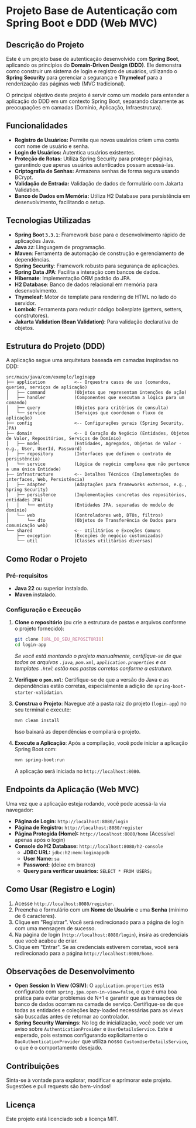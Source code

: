 # Projeto Base de Autenticação com Spring Boot e DDD (Web MVC)

## Descrição do Projeto

Este é um projeto base de autenticação desenvolvido com **Spring Boot**, aplicando os princípios do **Domain-Driven Design (DDD)**. Ele demonstra como construir um sistema de login e registro de usuários, utilizando o **Spring Security** para gerenciar a segurança e **Thymeleaf** para a renderização das páginas web (MVC tradicional).

O principal objetivo deste projeto é servir como um modelo para entender a aplicação do DDD em um contexto Spring Boot, separando claramente as preocupações em camadas (Domínio, Aplicação, Infraestrutura).

## Funcionalidades

* **Registro de Usuários:** Permite que novos usuários criem uma conta com nome de usuário e senha.
* **Login de Usuários:** Autentica usuários existentes.
* **Proteção de Rotas:** Utiliza Spring Security para proteger páginas, garantindo que apenas usuários autenticados possam acessá-las.
* **Criptografia de Senhas:** Armazena senhas de forma segura usando BCrypt.
* **Validação de Entrada:** Validação de dados de formulário com Jakarta Validation.
* **Banco de Dados em Memória:** Utiliza H2 Database para persistência em desenvolvimento, facilitando o setup.

## Tecnologias Utilizadas

* **Spring Boot `3.3.1`**: Framework base para o desenvolvimento rápido de aplicações Java.
* **Java `22`**: Linguagem de programação.
* **Maven**: Ferramenta de automação de construção e gerenciamento de dependências.
* **Spring Security**: Framework robusto para segurança de aplicações.
* **Spring Data JPA**: Facilita a interação com bancos de dados.
* **Hibernate**: Implementação ORM padrão do JPA.
* **H2 Database**: Banco de dados relacional em memória para desenvolvimento.
* **Thymeleaf**: Motor de template para rendering de HTML no lado do servidor.
* **Lombok**: Ferramenta para reduzir código boilerplate (getters, setters, construtores).
* **Jakarta Validation (Bean Validation)**: Para validação declarativa de objetos.

## Estrutura do Projeto (DDD)

A aplicação segue uma arquitetura baseada em camadas inspiradas no DDD:

```
src/main/java/com/exemplo/loginapp
├── application           <-- Orquestra casos de uso (comandos, queries, serviços de aplicação)
│   ├── command           (Objetos que representam intenções de ação)
│   ├── handler           (Componentes que executam a lógica para um comando)
│   ├── query             (Objetos para critérios de consulta)
│   └── service           (Serviços que coordenam o fluxo de aplicação)
├── config                <-- Configurações gerais (Spring Security, JPA)
├── domain                <-- O Coração do Negócio (Entidades, Objetos de Valor, Repositórios, Serviços de Domínio)
│   ├── model             (Entidades, Agregados, Objetos de Valor - e.g., User, UserId, Password)
│   ├── repository        (Interfaces que definem o contrato de persistência)
│   └── service           (Lógica de negócio complexa que não pertence a uma única Entidade)
├── infrastructure        <-- Detalhes Técnicos (Implementações de interfaces, Web, Persistência)
│   ├── adapter           (Adaptações para frameworks externos, e.g., Spring Security)
│   ├── persistence       (Implementações concretas dos repositórios, entidades JPA)
│   │   └── entity        (Entidades JPA, separadas do modelo de domínio)
│   └── web               (Controladores web, DTOs, filtros)
│       └── dto           (Objetos de Transferência de Dados para comunicação web)
└── shared                <-- Utilitários e Exceções Comuns
    ├── exception         (Exceções de negócio customizadas)
    └── util              (Classes utilitárias diversas)

```

## Como Rodar o Projeto

### Pré-requisitos

* **Java 22** ou superior instalado.
* **Maven** instalado.

### Configuração e Execução

1.  **Clone o repositório** (ou crie a estrutura de pastas e arquivos conforme o projeto fornecido):

    ```bash
    git clone [URL_DO_SEU_REPOSITORIO]
    cd login-app
    ```

    *Se você está montando o projeto manualmente, certifique-se de que todos os arquivos `.java`, `pom.xml`, `application.properties` e os templates `.html` estão nas pastas corretas conforme a estrutura.*

2.  **Verifique o `pom.xml`**:
    Certifique-se de que a versão do Java e as dependências estão corretas, especialmente a adição de `spring-boot-starter-validation`.

3.  **Construa o Projeto**:
    Navegue até a pasta raiz do projeto (`login-app`) no seu terminal e execute:

    ```bash
    mvn clean install
    ```

    Isso baixará as dependências e compilará o projeto.

4.  **Execute a Aplicação**:
    Após a compilação, você pode iniciar a aplicação Spring Boot com:

    ```bash
    mvn spring-boot:run
    ```

    A aplicação será iniciada no `http://localhost:8080`.

## Endpoints da Aplicação (Web MVC)

Uma vez que a aplicação esteja rodando, você pode acessá-la via navegador:

* **Página de Login:** `http://localhost:8080/login`
* **Página de Registro:** `http://localhost:8080/register`
* **Página Protegida (Home):** `http://localhost:8080/home` (Acessível apenas após o login)
* **Console do H2 Database:** `http://localhost:8080/h2-console`
    * **JDBC URL:** `jdbc:h2:mem:loginappdb`
    * **User Name:** `sa`
    * **Password:** (deixe em branco)
    * **Query para verificar usuários:** `SELECT * FROM USERS;`

## Como Usar (Registro e Login)

1.  Acesse `http://localhost:8080/register`.
2.  Preencha o formulário com um **Nome de Usuário** e uma **Senha** (mínimo de 6 caracteres).
3.  Clique em "Registrar". Você será redirecionado para a página de login com uma mensagem de sucesso.
4.  Na página de login (`http://localhost:8080/login`), insira as credenciais que você acabou de criar.
5.  Clique em "Entrar". Se as credenciais estiverem corretas, você será redirecionado para a página `http://localhost:8080/home`.

## Observações de Desenvolvimento

* **Open Session In View (OSIV)**: O `application.properties` está configurado com `spring.jpa.open-in-view=false`, o que é uma boa prática para evitar problemas de N+1 e garantir que as transações de banco de dados ocorram na camada de serviço. Certifique-se de que todas as entidades e coleções lazy-loaded necessárias para as views são buscadas antes de retornar ao controlador.
* **Spring Security Warnings**: No log de inicialização, você pode ver um aviso sobre `AuthenticationProvider` e `UserDetailsService`. Este é esperado, pois estamos configurando explicitamente o `DaoAuthenticationProvider` que utiliza nosso `CustomUserDetailsService`, o que é o comportamento desejado.

## Contribuições

Sinta-se à vontade para explorar, modificar e aprimorar este projeto. Sugestões e pull requests são bem-vindos\!

## Licença

Este projeto está licenciado sob a licença MIT.
